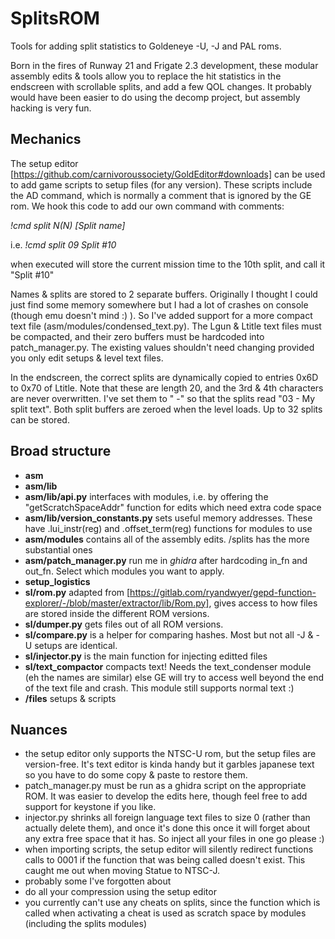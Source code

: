 # SplitsROM
Tools for adding split statistics to Goldeneye -U, -J and PAL roms.

Born in the fires of Runway 21 and Frigate 2.3 development, these modular assembly edits & tools allow you to replace the hit statistics in the endscreen with scrollable splits, and add a few QOL changes. It probably would have been easier to do using the decomp project, but assembly hacking is very fun.

## Mechanics

The setup editor [https://github.com/carnivoroussociety/GoldEditor#downloads] can be used to add game scripts to setup files (for any version). These scripts include the AD command, which is normally a comment that is ignored by the GE rom. We hook this code to add our own command with comments:

*!cmd split N(N) [Split name]*

i.e. *!cmd split 09 Split #10*

when executed will store the current mission time to the 10th split, and call it "Split #10"

Names & splits are stored to 2 separate buffers. Originally I thought I could just find some memory somewhere but I had a lot of crashes on console (though emu doesn't mind :) ). So I've added support for a more compact text file (asm/modules/condensed_text.py). The Lgun & Ltitle text files must be compacted, and their zero buffers must be hardcoded into patch_manager.py. The existing values shouldn't need changing provided you only edit setups & level text files.

In the endscreen, the correct splits are dynamically copied to entries 0x6D to 0x70 of Ltitle. Note that these are length 20, and the 3rd & 4th characters are never overwritten. I've set them to " -" so that the splits read "03 - My split text". Both split buffers are zeroed when the level loads. Up to 32 splits can be stored.

## Broad structure
* **asm**
* **asm/lib**
* **asm/lib/api.py** interfaces with modules, i.e. by offering the "getScratchSpaceAddr" function for edits which need extra code space
* **asm/lib/version_constants.py** sets useful memory addresses. These have .lui_instr(reg) and .offset_term(reg) functions for modules to use
* **asm/modules** contains all of the assembly edits. /splits has the more substantial ones
* **asm/patch_manager.py** run me in *ghidra* after hardcoding in_fn and out_fn. Select which modules you want to apply.
* **setup_logistics**
* **sl/rom.py** adapted from [https://gitlab.com/ryandwyer/gepd-function-explorer/-/blob/master/extractor/lib/Rom.py], gives access to how files are stored inside the different ROM versions.
* **sl/dumper.py** gets files out of all ROM versions.
* **sl/compare.py** is a helper for comparing hashes. Most but not all -J & -U setups are identical.
* **sl/injector.py** is the main function for injecting editted files
* **sl/text_compactor** compacts text! Needs the text_condenser module (eh the names are similar) else GE will try to access well beyond the end of the text file and crash. This module still supports normal text :)  
* **/files** setups & scripts
    
## Nuances
* the setup editor only supports the NTSC-U rom, but the setup files are version-free. It's text editor is kinda handy but it garbles japanese text so you have to do some copy & paste to restore them. 
* patch_manager.py must be run as a ghidra script on the appropriate ROM. It was easier to develop the edits here, though feel free to add support for keystone if you like.
* injector.py shrinks all foreign language text files to size 0 (rather than actually delete them), and once it's done this once it will forget about any extra free space that it has. So inject all your files in one go please :)
* when importing scripts, the setup editor will silently redirect functions calls to 0001 if the function that was being called doesn't exist. This caught me out when moving Statue to NTSC-J.
* probably some I've forgotten about
* do all your compression using the setup editor
* you currently can't use any cheats on splits, since the function which is called when activating a cheat is used as scratch space by modules (including the splits modules)
    
      
